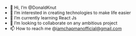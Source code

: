 - 👋 Hi, I’m @DonaldKnut
- 👀 I’m interested in creating technologies to make life easier
- 🌱 I’m currently learning React Js
- 💞️ I’m looking to collaborate on any ambitious project
- 📫 How to reach me @iamchapmanofficial@gmail.com

<!---
DonaldKnut/DonaldKnut is a ✨ special ✨ repository because its `README.md` (this file) appears on your GitHub profile.
You can click the Preview link to take a look at your changes.
--->
